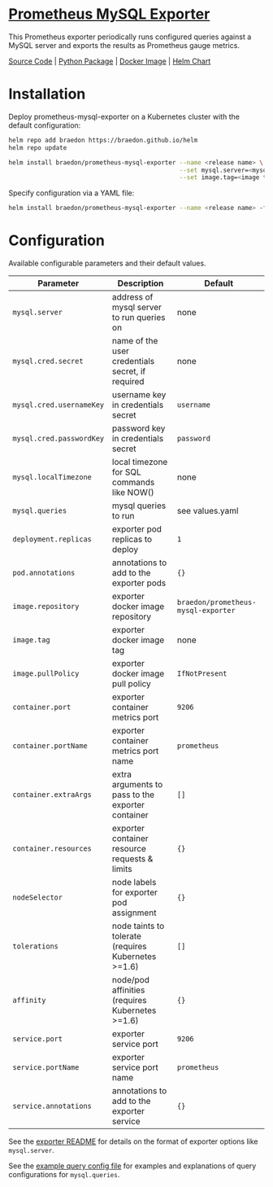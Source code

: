 [Prometheus MySQL Exporter](https://github.com/braedon/prometheus-mysql-exporter)
====
This Prometheus exporter periodically runs configured queries against a MySQL server and exports the results as Prometheus gauge metrics.

[Source Code](https://github.com/braedon/prometheus-mysql-exporter) | [Python Package](https://pypi.org/project/prometheus-mysql-exporter) | [Docker Image](https://hub.docker.com/r/braedon/prometheus-mysql-exporter) | [Helm Chart](https://braedon.github.io/helm/prometheus-mysql-exporter)

# Installation
Deploy prometheus-mysql-exporter on a Kubernetes cluster with the default configuration:
```bash
helm repo add braedon https://braedon.github.io/helm
helm repo update

helm install braedon/prometheus-mysql-exporter --name <release name> \
                                               --set mysql.server=<mysql server address> \
                                               --set image.tag=<image tag>
```

Specify configuration via a YAML file:
```bash
helm install braedon/prometheus-mysql-exporter --name <release name> -f <config file>.yaml
```

# Configuration
Available configurable parameters and their default values.

Parameter                | Description                                         | Default
---                      | ---                                                 | ---
`mysql.server`           | address of mysql server to run queries on           | none
`mysql.cred.secret`      | name of the user credentials secret, if required    | none
`mysql.cred.usernameKey` | username key in credentials secret                  | `username`
`mysql.cred.passwordKey` | password key in credentials secret                  | `password`
`mysql.localTimezone`    | local timezone for SQL commands like NOW()          | none
`mysql.queries`          | mysql queries to run                                | see values.yaml
`deployment.replicas`    | exporter pod replicas to deploy                     | `1`
`pod.annotations`        | annotations to add to the exporter pods             | `{}`
`image.repository`       | exporter docker image repository                    | `braedon/prometheus-mysql-exporter`
`image.tag`              | exporter docker image tag                           | none
`image.pullPolicy`       | exporter docker image pull policy                   | `IfNotPresent`
`container.port`         | exporter container metrics port                     | `9206`
`container.portName`     | exporter container metrics port name                | `prometheus`
`container.extraArgs`    | extra arguments to pass to the exporter container   | `[]`
`container.resources`    | exporter container resource requests & limits       | `{}`
`nodeSelector`           | node labels for exporter pod assignment             | `{}`
`tolerations`            | node taints to tolerate (requires Kubernetes >=1.6) | `[]`
`affinity`               | node/pod affinities (requires Kubernetes >=1.6)     | `{}`
`service.port`           | exporter service port                               | `9206`
`service.portName`       | exporter service port name                          | `prometheus`
`service.annotations`    | annotations to add to the exporter service          | `{}`

See the [exporter README](https://github.com/braedon/prometheus-mysql-exporter#usage) for details on the format of exporter options like `mysql.server`.

See the [example query config file](https://github.com/braedon/prometheus-mysql-exporter/blob/master/exporter.cfg) for examples and explanations of query configurations for `mysql.queries`.
